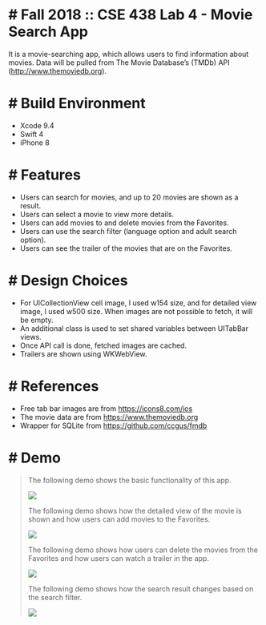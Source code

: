 # # Fall 2018 :: CSE 438 Lab 4 - Movie Search App
It is a movie-searching app, which allows users to find information about movies. Data will be pulled from The Movie Database’s (TMDb) API (http://www.themoviedb.org).

# # Build Environment
  - Xcode 9.4
  - Swift 4
  - iPhone 8

# # Features
  - Users can search for movies, and up to 20 movies are shown as a result.
  - Users can select a movie to view more details.
  - Users can add movies to and delete movies from the Favorites.
  - Users can use the search filter (language option and adult search option).
  - Users can see the trailer of the movies that are on the Favorites.

# # Design Choices
  - For UICollectionView cell image, I used w154 size, and for detailed view image, I used w500 size. When images are not possible to fetch, it will be empty.
  - An additional class is used to set shared variables between UITabBar views.
  - Once API call is done, fetched images are cached.
  - Trailers are shown using WKWebView. 

# # References
  - Free tab bar images are from https://icons8.com/ios
  - The movie data are from https://www.themoviedb.org
  - Wrapper for SQLite from https://github.com/ccgus/fmdb

# # Demo
> The following demo shows the basic functionality of this app.
>   
> ![](4_1.gif)  
>
> The following demo shows how the detailed view of the movie is shown and how users can add movies to the Favorites.  
>   
> ![](4_2.gif)
>  
> The following demo shows how users can delete the movies from the Favorites and how users can watch a trailer in the app.  
>   
> ![](4_3.gif)  
>  
> The following demo shows how the search result changes based on the search filter.  
>   
> ![](4_3.gif)  
